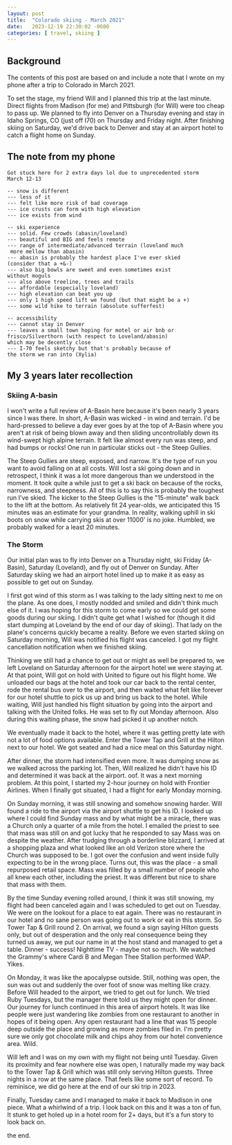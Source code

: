 ```yaml
---
layout: post
title:  "Colorado skiing - March 2021"
date:   2023-12-19 22:30:02 -0600
categories: [ travel, skiing ]
---
```


## Background
The contents of this post are based on and include
a note that I wrote on my phone after a trip
to Colorado in March 2021. 

To set the stage, my friend Will and I planned this trip
at the last minute. Direct flights from Madison (for me)
and Pittsburgh (for Will) were too cheap to pass up. 
We planned to fly
into Denver on a Thursday evening and stay
in Idaho Springs, CO (just off I70) on Thursday and 
Friday night. After finishing skiing on Saturday, we'd
drive back to Denver and stay at an airport hotel to
catch a flight home on Sunday.

## The note from my phone
```
Got stuck here for 2 extra days lol due to unprecedented storm
March 12-13

-- snow is different
--- less of it
--- felt like more risk of bad coverage
--- ice crusts can form with high elevation
--- ice exists from wind

-- ski experience
--- solid. Few crowds (abasin/loveland)
--- beautiful and BIG and feels remote
--- range of intermediate/advanced terrain (loveland much
 more mellow than abasin)
--- abasin is probably the hardest place I've ever skied 
(consider that a +&-)
--- also big bowls are sweet and even sometimes exist 
without moguls
--- also above treeline, trees and trails
--- affordable (especially loveland)
--- high elevation can beat you up
--- only 1 high speed lift we found (but that might be a +)
--- some wild hike to terrain (absolute sufferfest)

-- accessibility
--- cannot stay in Denver
--- leaves a small town hoping for motel or air bnb or 
frisco/Silverthorn (with respect to Loveland/abasin) 
which may be decently close
--- I-70 feels sketchy but that's probably because of 
the storm we ran into (Xylia)
```

## My 3 years later recollection 
### Skiing A-basin
I won't write a full review of A-Basin here because it's 
been nearly 3 years since I was there. In short, A-Basin 
was wicked - in wind and terrain.  I'd be hard-pressed 
to believe a day ever goes by at the top of A-Basin where 
you aren't at risk of being blown away and then sliding 
uncontrollably down its wind-swept high alpine terrain. 
It felt like almost every run was steep, and had bumps or 
rocks! One run in particular sticks out - the Steep Gullies.

The Steep Gullies are steep, exposed, and narrow. It's
the type of run you want to avoid falling on at all costs.
Will lost a ski going down and in retrospect, I think 
it was a lot more dangerous than we understood in the moment. 
It took quite a while just to get a ski back on because of 
the rocks, narrowness, and steepness. All of this is to say 
this is probably the toughest run I've skied.
The kicker to the Steep Gullies is the "15-minute" walk 
back to the lift at the bottom. As relatively fit 24 
year-olds, we anticipated this 15 minutes was an estimate 
for your grandma. In reality, walking uphill in ski boots 
on snow while carrying skis at over 11000' is no joke. Humbled, we 
probably walked for a least 20 minutes.

### The Storm
Our initial plan was to fly into Denver on a Thursday night, 
ski Friday (A-Basin), Saturday (Loveland), and fly out of 
Denver on Sunday. After Saturday skiing we had an airport 
hotel lined up to make it as easy as possible to get out 
on Sunday. 

I first got wind of this storm as I was talking to the 
lady sitting next to me on the plane. As one does, I mostly 
nodded and smiled and didn't think much else of it. I was 
hoping for this storm to come early so we could 
get some goods during our skiing. 
I didn't quite get what I wished for (though it did start 
dumping at Loveland by the end of our day of skiing). 
That lady on the plane's concerns quickly became a reality. 
Before we even started skiing on Saturday morning, Will 
was notified his flight was canceled. I got my flight 
cancellation notification when we finished skiing.

Thinking we still had a chance to get out or might as well 
be prepared to, we left Loveland on Saturday afternoon for
the airport hotel we were staying at. At that point, 
Will got on hold with United to figure out his 
flight home. We unloaded our bags at the hotel and
took our car back to the rental center, 
rode the rental bus over to the airport, and then waited 
what felt like forever for our hotel shuttle to pick us 
up and bring us back to the hotel. While waiting, 
Will just handled his flight situation by going into the 
airport and talking with the United folks. He was set to 
fly out Monday afternoon. Also during this waiting phase,
the snow had picked it up another notch.

We eventually made it back to the hotel, where it was getting 
pretty late with not a lot of food options available. Enter 
the Tower Tap and Grill at the Hilton next to our hotel. We 
got seated and had a nice meal on this Saturday night.

After dinner, the storm had intensified even more. It was dumping snow
as we walked across the parking lot. Then, Will 
realized he didn't have his ID and determined it was back at 
the airport. oof. It was a next morning problem. At this point, 
I started my 2-hour journey on hold with Frontier Airlines. 
When I finally got situated, I had a flight for early Monday 
morning. 

On Sunday morning, it was still snowing and somehow snowing 
harder. Will found a ride to the airport via the airport shuttle 
to get his ID. I looked up where I could find Sunday mass and 
by what might be a miracle, there was a Church only a quarter 
of a mile from the hotel. I emailed the priest to see that mass 
was still on and got lucky that he responded to say Mass was on 
despite the weather. After trudging through a borderline blizzard, 
I arrived at a shopping plaza and what looked like an old Verizon 
store where the Church was supposed to be. I got over the confusion 
and went inside fully expecting to be in the wrong place. Turns 
out, this was the place - a small repurposed retail space. Mass 
was filled by a small number of people who all knew 
each other, including the priest. It was different but 
nice to share that mass with them. 

By the time Sunday evening rolled around, I think it was still 
snowing, my flight had been canceled again and I was scheduled to get 
out on Tuesday. We were on the lookout for a place to eat again. 
There was no restaurant in our hotel and no sane person was going 
out to work or eat in this storm. So Tower Tap & Grill round 2. On 
arrival, we found a sign saying Hilton guests only, but out of 
desperation and the only real consequence being they turned us away, 
we put our name in at the host stand and managed to get a table. 
Dinner - success! Nighttime TV - maybe not so much. We 
watched the Grammy's where Cardi B and Megan Thee Stallion 
performed WAP. Yikes. 

On Monday, it was like the apocalypse outside. Still, nothing was 
open, the sun was out and suddenly the over foot of snow was melting 
like crazy. Before Will headed to the airport, we tried to get out 
for lunch. We tried Ruby Tuesdays, but the manager there told us
they might open for dinner. Our journey for lunch continued
in this area of airport hotels. It was like 
people were just wandering like zombies from one restaurant to 
another in hopes of it being open. Any open restaurant
had a line that was 15 people deep outside the place and growing
as more zombies filed in. I'm pretty sure we only got 
chocolate milk and chips ahoy from our hotel convenience area. 
Wild. 

Will left and I was on my own with my flight not being until 
Tuesday. Given its proximity and fear nowhere else was open, I 
naturally made my way back to the Tower Tap & Grill which was still 
only serving Hilton guests. Three nights in a row at the same place. 
That feels like some sort of record. To reminisce, we did go here 
at the end of our ski trip in 2023. 

Finally, Tuesday came and I managed to make it back to Madison 
in one piece. What a whirlwind of a trip. I look back on this 
and it was a ton of fun. It stunk to get holed up in a 
hotel room for 2+ days, but it's a fun story to look back on. 

the end.
